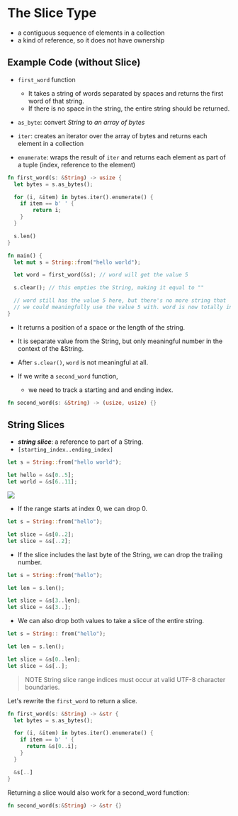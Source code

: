 # The Slice Type
- a contiguous sequence of elements in a collection
- a kind of reference, so it does not have ownership

## Example Code (without Slice)
- `first_word` function
  - It takes a string of words separated by spaces and returns the first word of that string.
  - If there is no space in the string, the entire string should be returned.

- `as_byte`: convert *String* to *an array of bytes*
- `iter`: creates an iterator over the array of bytes and returns each element in a collection
- `enumerate`: wraps the result of `iter` and returns each element as part of a tuple (index, reference to the element)

```rust
fn first_word(s: &String) -> usize {
  let bytes = s.as_bytes();

  for (i, &item) in bytes.iter().enumerate() {
    if item == b' ' {
        return i;
    }
  }

  s.len()
}

fn main() {
  let mut s = String::from("hello world");

  let word = first_word(&s); // word will get the value 5

  s.clear(); // this empties the String, making it equal to ""

  // word still has the value 5 here, but there's no more string that
  // we could meaningfully use the value 5 with. word is now totally invalid!
}

```
- It returns a position of a space or the length of the string.
- It is separate value from the String, but only meaningful number in the context of the &String.
- After `s.clear()`, `word` is not meaningful at all.

- If we write a `second_word` function,
   - we need to track a starting and and ending index.
```rust
fn second_word(s: &String) -> (usize, usize) {}
```

## String Slices
- ***string slice***: a reference to part of a String.
- `[starting_index..ending_index]`
```rust
let s = String::from("hello world");

let hello = &s[0..5];
let world = &s[6..11];
```

![](https://doc.rust-lang.org/book/img/trpl04-06.svg)


- If the range starts at index 0, we can drop 0.
```rust
let s = String::from("hello");

let slice = &s[0..2];
let slice = &s[..2];
```

- If the slice includes the last byte of the String, we can drop the trailing number.
```rust
let s = String::from("hello");

let len = s.len();

let slice = &s[3..len];
let slice = &s[3..];
```

- We can also drop both values to take a slice of the entire string.
```rust
let s = String:: from("hello");

let len = s.len();

let slice = &s[0..len];
let slice = &s[..];
```

>NOTE
>String slice range indices must occur at valid UTF-8 character boundaries. 

Let's rewrite the `first_word` to return a slice.
```rust
fn first_word(s: &String) -> &str {
  let bytes = s.as_bytes();

  for (i, &item) in bytes.iter().enumerate() {
    if item == b' ' {
      return &s[0..i];
    }
  }

  &s[..]
}
```

Returning a slice would also work for a second_word function:
```rust
fn second_word(s:&String) -> &str {}
```